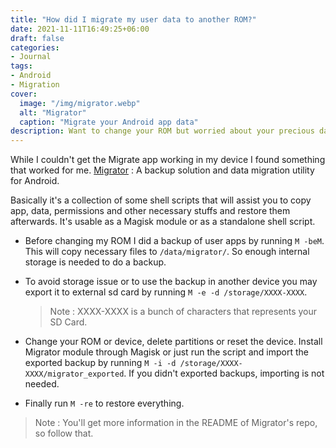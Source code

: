 ```yaml
---
title: "How did I migrate my user data to another ROM?"
date: 2021-11-11T16:49:25+06:00
draft: false
categories:
- Journal
tags:
- Android
- Migration
cover:
  image: "/img/migrator.webp"
  alt: "Migrator"
  caption: "Migrate your Android app data"
description: Want to change your ROM but worried about your precious data? Here is an absolute solution to backup your android apps including data.
---
```


While I couldn't get the Migrate app working in my device I found something that worked for me. [Migrator](https://github.com/VR-25/migrator) : A backup solution and data migration utility for Android.

Basically it's a collection of some shell scripts that will assist you to copy app, data, permissions and other necessary stuffs and restore them afterwards. It's usable as a Magisk module or as a standalone shell script.

- Before changing my ROM I did a backup of user apps by running `M -beM`. This will copy necessary files to `/data/migrator/`. So enough internal storage is needed to do a backup.

- To avoid storage issue or to use the backup in another device you may export it to external sd card by running `M -e -d /storage/XXXX-XXXX`. 
  > Note : XXXX-XXXX is a bunch of characters that represents your SD Card.

- Change your ROM or device, delete partitions or reset the device. Install Migrator module through Magisk or just run the script and import the exported backup by running `M -i -d /storage/XXXX-XXXX/migrator_exported`. If you didn't exported backups, importing is not needed.

- Finally run `M -re` to restore everything. 

> Note : You'll get more information in the README of Migrator's repo, so follow that.
